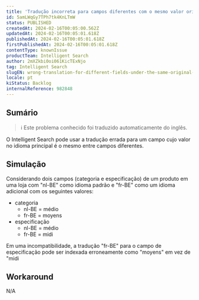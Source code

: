 ```yaml
---
title: 'Tradução incorreta para campos diferentes com o mesmo valor original'
id: 5amLWqGy7TPh7tk4KnLTmW
status: PUBLISHED
createdAt: 2024-02-16T00:05:00.562Z
updatedAt: 2024-02-16T00:05:01.618Z
publishedAt: 2024-02-16T00:05:01.618Z
firstPublishedAt: 2024-02-16T00:05:01.618Z
contentType: knownIssue
productTeam: Intelligent Search
author: 2mXZkbi0oi061KicTExNjo
tag: Intelligent Search
slugEN: wrong-translation-for-different-fields-under-the-same-original-value
locale: pt
kiStatus: Backlog
internalReference: 982848
---
```


## Sumário

>ℹ️ Este problema conhecido foi traduzido automaticamente do inglês.


O Intelligent Search pode usar a tradução errada para um campo cujo valor no idioma principal é o mesmo entre campos diferentes.

## Simulação


Considerando dois campos (categoria e especificação) de um produto em uma loja com "nl-BE" como idioma padrão e "fr-BE" como um idioma adicional com os seguintes valores:

- categoria
  - nl-BE = médio
  - fr-BE = moyens
- especificação
  - nl-BE = médio
  - fr-BE = midi

Em uma incompatibilidade, a tradução "fr-BE" para o campo de especificação pode ser indexada erroneamente como "moyens" em vez de "midi

## Workaround


N/A





